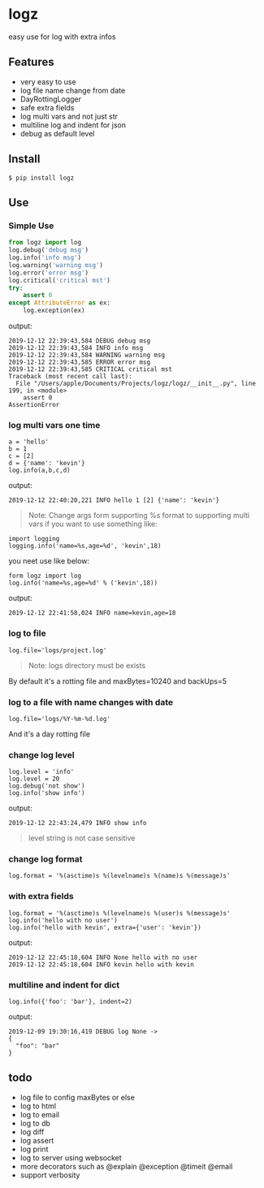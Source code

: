 # logz
easy use for log with extra infos

## Features

- very easy to use
- log file name change from date
- DayRottingLogger
- safe extra fields
- log multi vars and not just str
- multiline log and indent for json
- debug as default level

## Install
```
$ pip install logz
```

## Use
### Simple Use

```python
from logz import log
log.debug('debug msg')
log.info('info msg')
log.warning('warning msg')
log.error('error msg')
log.critical('critical mst')
try:
    assert 0
except AttributeError as ex:
    log.exception(ex)
```
output:
```
2019-12-12 22:39:43,584 DEBUG debug msg
2019-12-12 22:39:43,584 INFO info msg
2019-12-12 22:39:43,584 WARNING warning msg
2019-12-12 22:39:43,585 ERROR error msg
2019-12-12 22:39:43,585 CRITICAL critical mst
Traceback (most recent call last):
  File "/Users/apple/Documents/Projects/logz/logz/__init__.py", line 199, in <module>
    assert 0
AssertionError
```

### log multi vars one time
```
a = 'hello'
b = 1
c = [2]
d = {'name': 'kevin'}
log.info(a,b,c,d)
```
output:
```
2019-12-12 22:40:20,221 INFO hello 1 [2] {'name': 'kevin'}
```

> Note: Change args form supporting %s format to supporting multi vars
if you want to use something like:
```
import logging
logging.info('name=%s,age=%d', 'kevin',18)
```
you neet use like below:
```
form logz import log
log.info('name=%s,age=%d' % ('kevin',18))
```
output:
```
2019-12-12 22:41:58,024 INFO name=kevin,age=18
```

### log to file
```
log.file='logs/project.log'
```
> Note: logs directory must be exists

By default it's a rotting file and maxBytes=10240 and backUps=5

### log to a file with name changes with date
```
log.file='logs/%Y-%m-%d.log'
```
And it's a day rotting file

### change log level
```
log.level = 'info'
log.level = 20
log.debug('not show')
log.info('show info')
```
output:
```
2019-12-12 22:43:24,479 INFO show info
```

> level string is not case sensitive

### change log format
```
log.format = '%(asctime)s %(levelname)s %(name)s %(message)s'
```

### with extra fields
```
log.format = '%(asctime)s %(levelname)s %(user)s %(message)s'
log.info('hello with no user')
log.info('hello with kevin', extra={'user': 'kevin'})
```
output:
```
2019-12-12 22:45:18,604 INFO None hello with no user
2019-12-12 22:45:18,604 INFO kevin hello with kevin
```

### multiline and indent for dict
```
log.info({'foo': 'bar'}, indent=2)
```

output:
```
2019-12-09 19:30:16,419 DEBUG log None ->
{
  "foo": "bar"
}
```

## todo
- log file to config maxBytes or else
- log to html
- log to email
- log to db
- log diff
- log assert
- log print
- log to server using websocket
- more decorators such as @explain @exception @timeit @email
- support verbosity

